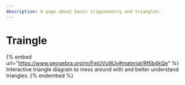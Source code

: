 ```yaml
---
description: A page about basic trigonometry and triangles.
---
```


# Traingle

{% embed url="https://www.geogebra.org/m/FmUVuWJy#material/Rf6b4kQe" %}
Interactive triangle diagram to mess around with and better understand triangles.
{% endembed %}


